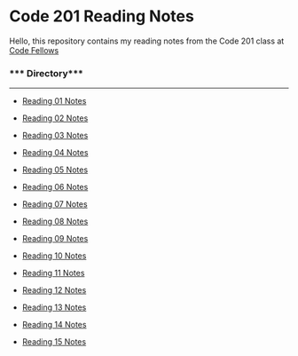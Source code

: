 # Code 201 Reading Notes


Hello, this repository contains my reading notes from the Code 201 class at [Code Fellows](https://www.codefellows.org)


### *** Directory***

****************

- [Reading 01 Notes]()

- [Reading 02 Notes]()

- [Reading 03 Notes]()

- [Reading 04 Notes]()

- [Reading 05 Notes]()

- [Reading 06 Notes]()

- [Reading 07 Notes]()

- [Reading 08 Notes]()

- [Reading 09 Notes]()

- [Reading 10 Notes]()

- [Reading 11 Notes]()

- [Reading 12 Notes]()

- [Reading 13 Notes]()

- [Reading 14 Notes]()

- [Reading 15 Notes]()

